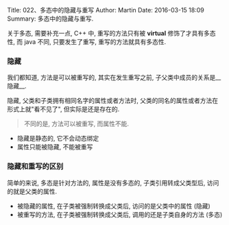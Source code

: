 Title: 022、多态中的隐藏与重写
Author: Martin
Date: 2016-03-15 18:09
Summary: 多态中的隐藏与重写.

关于多态, 需要补充一点, C++ 中, 重写的方法只有被 __virtual__ 修饰了才具有多态性, 而 java 不同, 只要发生了重写, 重写的方法就具有多态性.

### 隐藏
我们都知道, 方法是可以被重写的, 其实在发生重写之前, 子父类中成员的关系是__隐藏__.

隐藏, 父类和子类拥有相同名字的属性或者方法时, 父类的同名的属性或者方法在形式上就"看不见了", 但实际是还是存在的.

> 不同的是, 方法可以被重写, 而属性不能.

- 隐藏是静态的, 它不会动态绑定
- 属性只能被隐藏, 不能被重写

### 隐藏和重写的区别
简单的来说, 多态是针对方法的, 属性是没有多态的, 子类引用转成父类型后, 访问的就是父类的属性.

- 被隐藏的属性, 在子类被强制转换成父类后, 访问的是父类中的属性 (隐藏)
- 被重写的方法, 在子类被强制转换成父类后, 调用的还是子类自身的方法 (多态)
